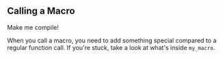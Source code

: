 ## Calling a Macro

Make me compile!

<div class="hint">
  When you call a macro, you need to add something special compared to a regular function call.
  If you're stuck, take a look at what's inside <code>my_macro</code>.
</div>
